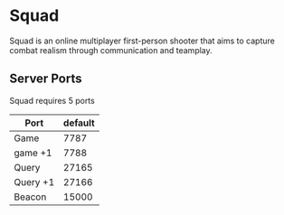 # Squad

Squad is an online multiplayer first-person shooter that aims to capture combat realism through communication and teamplay.

## Server Ports

Squad requires 5 ports

| Port     | default |
|----------|---------|
| Game     | 7787    |
| game +1  | 7788    |
| Query    | 27165   |
| Query +1 | 27166   |
| Beacon   | 15000   |

